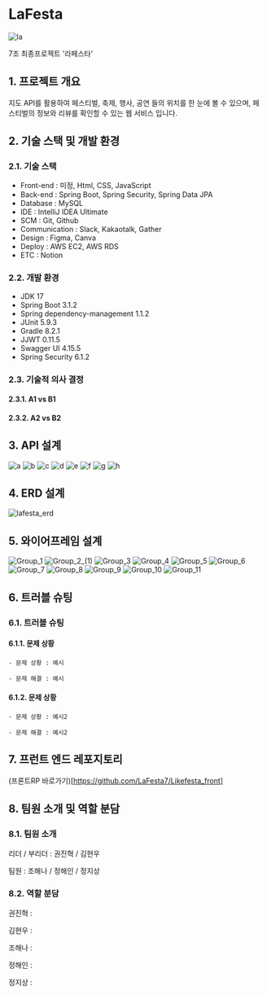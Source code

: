 # LaFesta

![la](https://github.com/LaFesta7/LikeFesta/assets/132440453/08557e8d-1347-462c-8749-e8572f0f68ce)

7조 최종프로젝트 '라페스타'

## 1. 프로젝트 개요

지도 API를 활용하여 페스티벌,
축제, 행사, 공연 들의 위치를 한 눈에 볼 수 있으며,
페스티벌의 정보와 리뷰를 확인할 수 있는 웹 서비스 입니다.

## 2. 기술 스택 및 개발 환경

### 2.1. 기술 스택

- Front-end : 미정, Html, CSS, JavaScript
- Back-end : Spring Boot, Spring Security, Spring Data JPA
- Database : MySQL
- IDE : IntelliJ IDEA Ultimate
- SCM : Git, Github
- Communication : Slack, Kakaotalk, Gather
- Design : Figma, Canva
- Deploy : AWS EC2, AWS RDS
- ETC : Notion

### 2.2. 개발 환경

- JDK 17
- Spring Boot 3.1.2
- Spring dependency-management 1.1.2
- JUnit 5.9.3
- Gradle 8.2.1
- JJWT 0.11.5
- Swagger UI 4.15.5
- Spring Security 6.1.2

### 2.3. 기술적 의사 결정

#### 2.3.1. A1 vs B1

#### 2.3.2. A2 vs B2

## 3. API 설계

![a](https://github.com/LaFesta7/LikeFesta/assets/132440453/6559def4-b140-418c-a38a-15319ee42d28)
![b](https://github.com/LaFesta7/LikeFesta/assets/132440453/c0474274-3232-4524-b8b0-7bbacf582336)
![c](https://github.com/LaFesta7/LikeFesta/assets/132440453/d9bba998-0911-49a0-8f6c-1132bd9eeb86)
![d](https://github.com/LaFesta7/LikeFesta/assets/132440453/c0e1b241-51eb-4774-96bd-8624e768ca6a)
![e](https://github.com/LaFesta7/LikeFesta/assets/132440453/67af5550-280d-452a-a62e-ba0814e10b8b)
![f](https://github.com/LaFesta7/LikeFesta/assets/132440453/ed84accf-9207-43ab-a27c-594eb04b1816)
![g](https://github.com/LaFesta7/LikeFesta/assets/132440453/9d4c9aa0-eb7d-4543-b80c-adc431f4b41d)
![h](https://github.com/LaFesta7/LikeFesta/assets/132440453/c997d507-842e-4137-b8a6-a7969b7b642e)


## 4. ERD 설계

![lafesta_erd](https://github.com/LaFesta7/LikeFesta/assets/132440453/60111021-be82-4640-a39d-91043d6c4efa)

## 5. 와이어프레임 설계

![Group_1](https://github.com/LaFesta7/LikeFesta/assets/132440453/7c4b32a2-e200-4353-8251-60b543f26990)
![Group_2_(1)](https://github.com/LaFesta7/LikeFesta/assets/132440453/4782d6b1-9b03-41d1-a866-63312245a6df)
![Group_3](https://github.com/LaFesta7/LikeFesta/assets/132440453/d5b2abf0-2340-48b5-b862-5b1fa301d5c8)
![Group_4](https://github.com/LaFesta7/LikeFesta/assets/132440453/9c658be0-9096-4005-8812-f994d5c2ba55)
![Group_5](https://github.com/LaFesta7/LikeFesta/assets/132440453/4185389b-61da-4d65-b390-38f6e5bd2675)
![Group_6](https://github.com/LaFesta7/LikeFesta/assets/132440453/a45d45e3-6117-4cac-b6e2-8f5a6b285096)
![Group_7](https://github.com/LaFesta7/LikeFesta/assets/132440453/658e5caa-a469-4610-9208-058d90134f96)
![Group_8](https://github.com/LaFesta7/LikeFesta/assets/132440453/ff21cfc2-0ab2-40e9-aecf-a578416c852b)
![Group_9](https://github.com/LaFesta7/LikeFesta/assets/132440453/05c15304-f9d1-40bc-9dd4-4727e189dca9)
![Group_10](https://github.com/LaFesta7/LikeFesta/assets/132440453/76702077-d50a-4b8f-a422-061a98e46f21)
![Group_11](https://github.com/LaFesta7/LikeFesta/assets/132440453/f6e103fc-68ef-467b-b985-cbdb6f0160c4)

## 6. 트러블 슈팅

### 6.1. 트러블 슈팅

#### 6.1.1. 문제 상황

    - 문제 상황 : 예시

    - 문제 해결 : 예시

#### 6.1.2. 문제 상황

    - 문제 상황 : 예시2

    - 문제 해결 : 예시2

## 7. 프런트 엔드 레포지토리

(프론트RP 바로가기)[https://github.com/LaFesta7/Likefesta_front]

## 8. 팀원 소개 및 역할 분담

### 8.1. 팀원 소개

리더 / 부리더 : 권진혁 / 김현우

팀원 : 조해나 / 정해인 / 정지상

### 8.2. 역할 분담

권진혁 :

김현우 :

조해나 :

정해인 :

정지상 :
